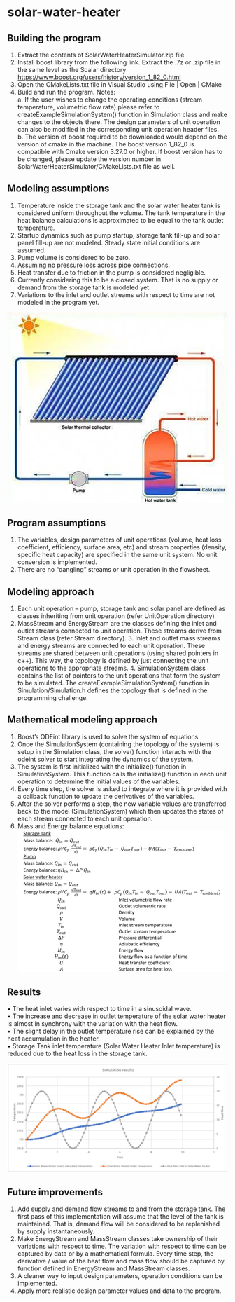 # solar-water-heater

## Building the program 
1. Extract the contents of SolarWaterHeaterSimulator.zip file 
2. Install boost library from the following link. Extract the .7z or .zip file in the same level as the Scalar directory https://www.boost.org/users/history/version_1_82_0.html 
3. Open the CMakeLists.txt file in Visual Studio using File | Open | CMake 
4. Build and run the program. 
Notes:  
a. If the user wishes to change the operating conditions (stream temperature, volumetric flow  rate) please refer to createExampleSimulationSystem() function in Simulation class and make  changes to the objects there. The design parameters of unit operation can also be modified in  the corresponding unit operation header files.  
b. The version of boost required to be downloaded would depend on the version of cmake in the  machine. The boost version 1_82_0 is compatible with Cmake version 3.27.0 or higher. If boost  version has to be changed, please update the version number in  
SolarWaterHeaterSimulator/CMakeLists.txt file as well. 


## Modeling assumptions
1. Temperature inside the storage tank and the solar water heater tank is considered uniform throughout the volume. The tank temperature in the heat balance calculations is approximated  to be equal to the tank outlet temperature. 
2. Startup dynamics such as pump startup, storage tank fill-up and solar panel fill-up are not  modeled. Steady state initial conditions are assumed. 
3. Pump volume is considered to be zero. 
4. Assuming no pressure loss across pipe connections. 
5. Heat transfer due to friction in the pump is considered negligible. 
6. Currently considering this to be a closed system. That is no supply or demand from the storage  tank is modeled yet.  
7. Variations to the inlet and outlet streams with respect to time are not modeled in the program  yet.

![alt-text](https://github.com/Suriya-Arulselvan/solar-water-heater/blob/357cdd99776d3741e66ca2347261d487427dcb2d/ReadmeBlob/Schematic.png)

## Program assumptions 
1. The variables, design parameters of unit operations (volume, heat loss coefficient, efficiency, surface area, etc) and stream properties (density, specific heat capacity) are specified in the  same unit system. No unit conversion is implemented. 
2. There are no “dangling” streams or unit operation in the flowsheet. 


## Modeling approach 
1. Each unit operation – pump, storage tank and solar panel are defined as classes inheriting from  unit operation (refer UnitOperation directory) 
2. MassStream and EnergyStream are the classes defining the inlet and outlet streams connected  to unit operation. These streams derive from Stream class (refer Stream directory). 3. Inlet and outlet mass streams and energy streams are connected to each unit operation. These  streams are shared between unit operations (using shared pointers in c++). This way, the  topology is defined by just connecting the unit operations to the appropriate streams. 4. SimulationSystem class contains the list of pointers to the unit operations that form the system  to be simulated. The createExampleSimulationSystem() function in Simulation/Simulation.h defines the topology that is defined in the programming challenge. 

## Mathematical modeling approach 
1. Boost’s ODEint library is used to solve the system of equations 
2. Once the SimulationSystem (containing the topology of the system) is setup in the Simulation  class, the solve() function interacts with the odeint solver to start integrating the dynamics of  the system. 
3. The system is first initialized with the initialize() function in SimulationSystem. This function  calls the initialize() function in each unit operation to determine the initial values of the  variables.
4. Every time step, the solver is asked to integrate where it is provided with a callback function to  update the derivatives of the variables. 
5. After the solver performs a step, the new variable values are transferred back to the model  (SimulationSystem) which then updates the states of each stream connected to each unit  operation. 
6. Mass and Energy balance equations:
![alt-text](https://github.com/Suriya-Arulselvan/solar-water-heater/blob/ae5382b13a277345b4353047de8951ce2f2d4d4c/ReadmeBlob/MassEnergyBalanceEquations.png)

## Results 
• The heat inlet varies with respect to time in a sinusoidal wave.  
• The increase and decrease in outlet temperature of the solar water heater is almost in  synchrony with the variation with the heat flow.  
• The slight delay in the outlet temperature rise can be explained by the heat accumulation in the  heater.  
• Storage Tank inlet temperature (Solar Water Heater Inlet temperature) is reduced due to the heat loss in the storage tank.

![alt-text](https://github.com/Suriya-Arulselvan/solar-water-heater/blob/d210c9f2f4772151153d721488760dd90c56c499/ReadmeBlob/SimulationResults.png)

## Future improvements 
1. Add supply and demand flow streams to and from the storage tank. The first pass of this  implementation will assume that the level of the tank is maintained. That is, demand flow will  be considered to be replenished by supply instantaneously. 
2. Make EnergyStream and MassStream classes take ownership of their variations with respect to  time. The variation with respect to time can be captured by data or by a mathematical formula.  Every time step, the derivative / value of the heat flow and mass flow should be captured by  function defined in EnergyStream and MassStream classes.  
3. A cleaner way to input design parameters, operation conditions can be implemented. 
4. Apply more realistic design parameter values and data to the program.

